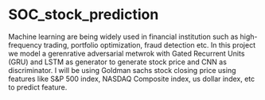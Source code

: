 # SOC_stock_prediction

Machine learning are being widely used in financial institution such as high-frequency trading, portfolio optimization, fraud detection etc.
In this project we model a gerenrative adversarial metwrok with Gated Recurrent Units (GRU) and LSTM as generator to generate stock price and CNN as discriminator.
I will be using Goldman sachs stock closing price using features like S&P 500 index, NASDAQ Composite index, us dollar index, etc to predict feature. 
